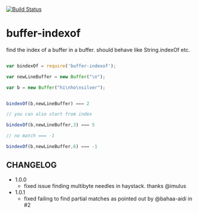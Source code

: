 [![Build Status](https://secure.travis-ci.org/soldair/node-buffer-indexof.png)](http://travis-ci.org/soldair/node-buffer-indexof)


buffer-indexof
===================

find the index of a buffer in a buffer. should behave like String.indexOf etc.

```js

var bindexOf = require('buffer-indexof');

var newLineBuffer = new Buffer("\n");

var b = new Buffer("hi\nho\nsilver");


bindexOf(b,newLineBuffer) === 2

// you can also start from index

bindexOf(b,newLineBuffer,3) === 5

// no match === -1

bindexOf(b,newLineBuffer,6) === -1


```

CHANGELOG
----------

- 1.0.0
  - fixed issue finding multibyte needles in haystack.  thanks @imulus
- 1.0.1
  - fixed failing to find partial matches as pointed out by @bahaa-aidi in #2
